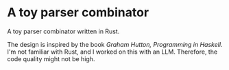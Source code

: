 # A toy parser combinator

A toy parser combinator written in Rust.

The design is inspired by the book _Graham Hutton, Programming in Haskell_.
I'm not familiar with Rust, and I worked on this with an LLM. Therefore, the code quality might not be high.
